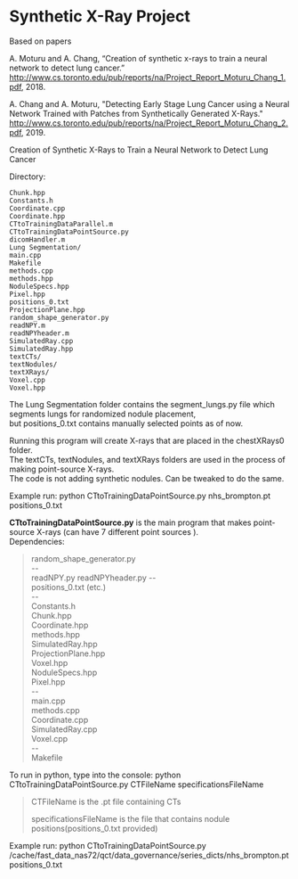 # Synthetic X-Ray Project
Based on papers 

A. Moturu and A. Chang, “Creation of synthetic x-rays to train a neural network to detect lung cancer.” http://www.cs.toronto.edu/pub/reports/na/Project_Report_Moturu_Chang_1.pdf, 2018.

A. Chang and A. Moturu, "Detecting Early Stage Lung Cancer using a Neural Network Trained with Patches from Synthetically Generated X-Rays." http://www.cs.toronto.edu/pub/reports/na/Project_Report_Moturu_Chang_2.pdf, 2019. 

Creation of Synthetic X-Rays to Train a Neural Network to Detect Lung Cancer

Directory:  
>
	Chunk.hpp  
	Constants.h  
	Coordinate.cpp  
	Coordinate.hpp  
	CTtoTrainingDataParallel.m  
	CTtoTrainingDataPointSource.py  
	dicomHandler.m  
	Lung Segmentation/
	main.cpp  
	Makefile  
	methods.cpp  
	methods.hpp  
	NoduleSpecs.hpp  
	Pixel.hpp  
	positions_0.txt  
	ProjectionPlane.hpp  
	random_shape_generator.py  
	readNPY.m  
	readNPYheader.m  
	SimulatedRay.cpp  
	SimulatedRay.hpp  
	textCTs/  
	textNodules/  
	textXRays/  
	Voxel.cpp  
	Voxel.hpp  

The Lung Segmentation folder contains the segment_lungs.py file which segments lungs for randomized nodule placement,  
but positions_0.txt contains manually selected points as of now.  

Running this program will create X-rays that are placed in the chestXRays0 folder.  
The textCTs, textNodules, and textXRays folders are used in the process of making point-source X-rays.  
The code is not adding synthetic nodules. Can be tweaked to do the same. 
 
Example run:  python CTtoTrainingDataPointSource.py  nhs_brompton.pt  positions_0.txt

**CTtoTrainingDataPointSource.py** is the main program that makes point-source X-rays (can have 7 different point sources ).  
Dependencies:  
>	random_shape_generator.py  
	--  
	readNPY.py
	readNPYheader.py
	--  
	positions_0.txt (etc.)  
	--  
	Constants.h  
	Chunk.hpp  
	Coordinate.hpp  
	methods.hpp  
	SimulatedRay.hpp  
	ProjectionPlane.hpp  
	Voxel.hpp  
	NoduleSpecs.hpp  
	Pixel.hpp  
	--  
	main.cpp  
	methods.cpp  
	Coordinate.cpp  
	SimulatedRay.cpp  
	Voxel.cpp  
	--  
	Makefile

To run in python, type into the console:  python CTtoTrainingDataPointSource.py CTFileName specificationsFileName
>	CTFileName is the .pt file containing CTs
>
>	specificationsFileName is the file that contains nodule positions(positions_0.txt provided)  

Example run: python CTtoTrainingDataPointSource.py  /cache/fast_data_nas72/qct/data_governance/series_dicts/nhs_brompton.pt  positions_0.txt 
